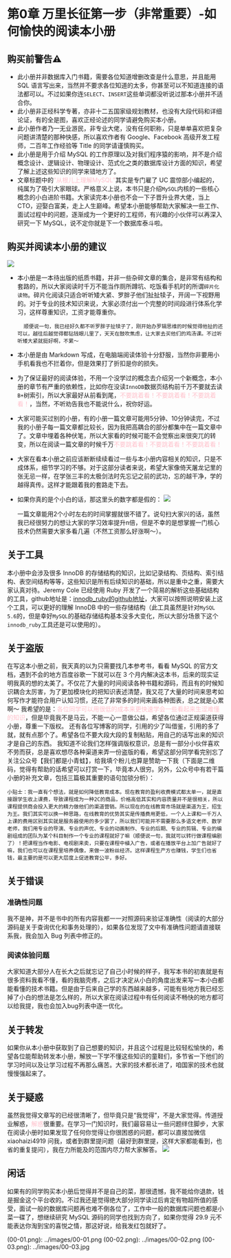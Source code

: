 # 第0章 万里长征第一步（非常重要）-如何愉快的阅读本小册

## 购买前警告⚠️
- 此小册并非数据库入门书籍，需要各位知道增删改查是什么意思，并且能用 SQL 语言写出来，当然并不要求各位知道的太多，你甚至可以不知道连接的语法都可以。不过如果你连`SELECT`、`INSERT`这些单词都没听说过那本小册并不适合你。
- 此小册非正经科学专著，亦非十二五国家级规划教材，也没有大段代码和详细论证，有的全是图，喜欢正经论述的同学请避免购买本小册。
- 此小册作者乃一无业游民，非专业大佬，没有任何职称，只是单单喜欢把复杂问题讲清楚的那种快感，所以喜欢作者有 Google、Facebook 高级开发工程师，二百年工作经验等 Title 的同学请谨慎购买。
- 此小册是用于介绍 MySQL 的工作原理以及对我们程序猿的影响，并不是介绍概念设计、逻辑设计、物理设计、范式化之类的数据库设计方面的知识，希望了解上述这些知识的同学来错地方了。
- 文章标题中的<span style="color:pink">“从根儿上理解MySQL”</span>其实是专门雇了 UC 震惊部小编起的，纯属为了吸引大家眼球。严格意义上说，本书只是介绍`MySQL`内核的一些核心概念的小白进阶书籍。大家读完本小册也不会一下子晋升业界大佬，当上 CTO，迎娶白富美，走上人生巅峰。希望本小册能够帮助大家解决一些工作、面试过程中的问题，逐渐成为一个更好的工程师，有兴趣的小伙伴可以再深入研究一下 MySQL，说不定你就是下一个数据库泰斗啦。

## 购买并阅读本小册的建议
![](00-01.png)

- 本小册是一本待出版的纸质书籍，并非一些杂碎文章的集合，是非常有结构和套路的，所以大家阅读时千万不能当作厕所蹲坑、吃饭看手机时的所谓`碎片化读物`。碎片化阅读只适合听听矮大紧、罗胖子他们扯扯犊子，开阔一下视野用的。对于专业的技术知识来说，大家必须付出一个完整的时间段进行体系化学习，这样尊重知识，工资才能尊重你。
  ```
    顺便说一句，我已经好久都不听罗胖子扯犊子了，刚开始办罗辑思维的时候觉得他扯的还可以，越往后越觉得都钻钱眼儿里了，天天在鼓吹焦虑，让大家去买他们的鸡汤课。不过听听矮大紧就挺好啊，不累～
  ```
- 本小册是由 Markdown 写成，在电脑端阅读体验十分舒服，当然你非要用小手机看我也不拦着你，但是效果打了折扣是你的损失。
- 为了保证最好的阅读体验，不用一个没学过的概念去介绍另一个新概念，本小册的章节有严重的依赖性，比如你在没读`InnoDB`数据页结构前千万不要就去读`B+`树索引，所以大家最好从前看到尾，<span style="color:pink">不要跳着看！不要跳着看！不要跳着看！</span>，当然，不听劝告我也不能说什么，祝你好运。
- 大家可能买过别的小册，有的小册一篇文章可能用5分钟、10分钟读完，不过我的小册子每一篇文章都比较长，因为我把高耦合的部分都集中在一篇文章中了。文章中埋着各种伏笔，所以大家看的时候可能不会觉察出来很突兀的转变，所以在阅读一篇文章的时候千万<span style="color:pink">不要跳着看！不要跳着看！不要跳着看！</span>
- 大家在看本小册之前应该断断续续看过一些与本小册内容相关的知识，只是不成体系，细节学习的不够。对于这部分读者来说，希望大家像倚天屠龙记里的张无忌一样，在学张三丰的太极剑法时先忘记之前的武功，忘的越干净，学的越得真传。这样才能跟着我的套路走下去。
- 如果你真的是个小白的话，那这里头的数字都是假的：
    ![](00-02.png)
    
    一篇文章能用2个小时左右的时间掌握就很不错了。说句扫大家兴的话，虽然我已经很努力的想让大家的学习效率提升n倍，但是不幸的是想掌握一门核心技术仍然需要大家多看几遍（不然工资那么好涨啊～）。
    
## 关于工具
本小册中会涉及很多 InnoDB 的存储结构的知识，比如记录结构、页结构、索引结构、表空间结构等等，这些知识是所有后续知识的基础，所以是重中之重，需要大家认真对待。Jeremy Cole 已经使用 Ruby 开发了一个简易的解析这些基础结构的工具，github地址是：[innodb_ruby的github地址](https://github.com/jeremycole/innodb_ruby)，大家可以按照说明安装上这个工具，可以更好的理解 InnoDB 中的一些存储结构（此工具虽然是针对`MySQL 5.6`的，但是幸好`MySQL`的基础存储结构基本没多大变化，所以大部分场景下这个`innodb_ruby`工具还是可以使用的）。
    
## 关于盗版
在写这本小册之前，我天真的以为只需要找几本参考书，看看 MySQL 的官方文档，遇到不会的地方百度谷歌一下就可以在 3 个月内解决这本书，后来的现实证明我真的想的太美了。不仅花了大量的时间阅读各种书籍和源码，而且有的时候知识耦合太厉害，为了更加模块化的把知识表述清楚，我又花了大量的时间来思考如何写作才能符合用户认知习惯，还花了非常多的时间来画各种图表，总之就是心累啊～
我希望的是：<span style="color:pink">各位同学可以用很低的成本来更快速学会一些看起来生涩难懂的知识</span>，但是毕竟我不是马云，不能一心一意做公益，希望各位通过正规渠道获得小册，尊重一下版权。
还有各位写博客的同学，引用的少了叫借鉴，引用的多了就，就有点那个了。希望各位不要大段大段的复制粘贴，用自己的话写出来的知识才是自己的东西。
我知道不论我们怎样强调版权意识，总是有一部分小伙伴喜欢不劳而获，总是喜欢想尽各种渠道来弄一份盗版的看，希望这部分同学看完别忘了关注公众号【我们都是小青蛙】，给我填个粉儿也算是赞助一下我（下面是二维码，觉得有帮助的话希望可以打赏一下，毕竟本人很穷。另外，公众号中有若干篇小册的补充文章，包括三篇极其重要的语句加锁分析）：

```
小贴士：我一直有个想法，就是如何降低教育成本。现在教育的盈利收费模式都太单一，就是直接跟学生收上课费，导致课程成为一种2C的商品，价格高低其实和内容质量并不是很相关，所以课程提供商会投入更大的精力做他们的渠道营销。所以现在的在线教育市场就是渠道为王，招生为王。我们其实可以换一种思路，在线教育的优势其实是传播费用更低，一个人上课和一千万人上课的费用区别其实就是服务器使用的多少罢了，所以我们可能并不需要那么多语文老师、数学老师，我们用专业的导演、专业的声优、专业的动画制作、专业的后期、专业的剪辑、专业的编剧组成的团队为某个科目制作一个专业的课程就好了嘛（顺便说一句，我就可以转行做课程编剧了）！把课程当作电影、电视剧来卖，只要在课程中植入广告，或者在播放平台上加广告就好了嘛，我们也可以在课程里培养偶像，来做一波粉丝经济。这样课程生产方也赚钱，学生们也省钱，最主要的是可以更大层度上促进教育公平，多好。
```

## 关于错误

### 准确性问题
我不是神，并不是书中的所有内容我都一一对照源码来验证准确性（阅读的大部分源码是关于查询优化和事务处理的），如果各位发现了文中有准确性问题请直接联系我，我会加入 Bug 列表中修正的。

### 阅读体验问题
大家知道大部分人在长大之后就忘记了自己小时候的样子，我写本书的初衷就是有很多资料我看不懂，看的我脑壳疼，之后才决定从小白的角度出发来写一本小白都能看懂的技术书籍。但是由于后来自己学的东西越来越多，可能有些地方我已经忘掉了小白的想法是怎么样的，所以大家在阅读过程中有任何阅读不畅快的地方都可以给我提，我也会加入bug列表中逐一优化。

## 关于转发
如果你从本小册中获取到了自己想要的知识，并且这个过程是比较轻松愉快的，希望各位能帮助转发本小册，解放一下学不懂这些知识的童鞋们，多节省一下他们的学习时间以及让学习过程不再那么痛苦。大家的技术都长进了，咱国家的技术也就慢慢强起来了。

## 关于疑惑
虽然我觉得文章写的已经很清晰了，但毕竟只是“我觉得”，不是大家觉得。传道授业解惑，<span style="color:pink">解惑</span>很重要。在学习一门知识时，我们最容易让一些问题绊住脚步，大家在阅读小册时如果发现了任何你觉得让你很困惑的问题，都可以直接加微信 xiaohaizi4919 问我，或者到群里提问题（最好到群里提，这样大家都能看到，也省的重复提问），我在力所能及的范围内尽力帮大家解答。
![](00-03.jpg)

## 闲话
如果有的同学购买本小册后觉得并不是自己的菜，那很遗憾，我不能给你退款，钱是掘金这个平台收的。不过我还是觉得绝大部分同学读过后肯定有物超所值的感受，面试一般的数据库问题再也难不倒各位了，工作中一般的数据库问题也都是小菜一碟了，想继续研究 MySQL 源码的同学也找到方向了，如果你觉得 29.9 元不能表达你淘到宝的喜悦之情，那这好说，给我发红包就好了。

  (00-01.png): ../images/00-01.png
  (00-02.png): ../images/00-02.png
  (00-03.png): ../images/00-03.jpg

<div STYLE="page-break-after: always;"></div>

